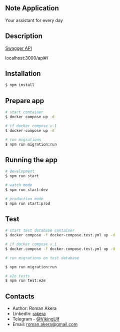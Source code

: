## Note Application

Your assistant for every day

## Description


[Swagger API](http://localhost:3000/api#/)

localhost:3000/api#/

## Installation

```bash
$ npm install
```

## Prepare app

```bash
# start container
$ docker compose up -d

# if docker compose v.1
$ docker-compose up -d

# run migrations
$ npm run migration:run

```

## Running the app

```bash
# development
$ npm run start

# watch mode
$ npm run start:dev

# production mode
$ npm run start:prod
```

## Test

```bash
# start test database container
$ docker compose -f docker-compose.test.yml up -d

# if docker compose v.1
$ docker-compose -f docker-compose.test.yml up -d

# run migrations on test database

$ npm run migration:run

# e2e tests
$ npm run test:e2e
```

## Contacts

- Author: Roman Akera
- LinkedIn: [rakera](https://www.linkedin.com/in/rakera/)
- Telegram - [@VikingUlf](https://t.me/VikingUlf)
- Email: [roman.akera@gmail.com](mailto:roman.akera@gmail.com)
